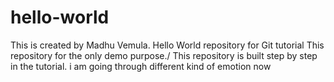 # hello-world 
This is created by Madhu Vemula.
Hello World repository for Git tutorial
This repository for the only demo purpose./
This repository is built step by step in the tutorial.
i am going through different kind of emotion now
